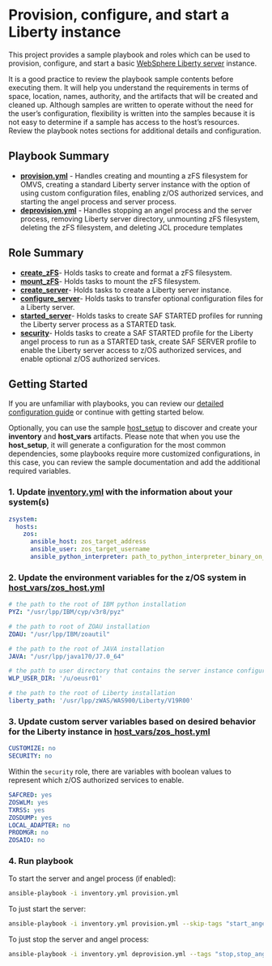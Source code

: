 # Provision, configure, and start a Liberty instance

This project provides a sample playbook and roles which can be used to provision, configure, and start a basic [WebSphere Liberty server](https://www.ibm.com/cloud/websphere-liberty) instance.

It is a good practice to review the playbook sample contents before executing
them. It will help you understand the requirements in terms of space, location,
names, authority, and the artifacts that will be created and cleaned up.
Although samples are written to operate without the need for the user’s
configuration, flexibility is written into the samples because it is not easy
to determine if a sample has access to the host’s resources. Review the
playbook notes sections for additional details and configuration.

## Playbook Summary

- [**provision.yml**](provision.yml) - Handles creating and mounting a zFS filesystem for OMVS, creating a standard Liberty server instance with the option of using custom configuration files, enabling z/OS authorized services, and starting the angel process and server process. 
- [**deprovision.yml**](roles/deprov/README.md) - Handles stopping an angel process and the server process, removing Liberty server directory, unmounting zFS filesystem, deleting the zFS filesystem, and deleting JCL procedure templates

## Role Summary

- [**create_zFS**](roles/create_zFS/README.md)- Holds tasks to create and format a zFS filesystem.
- [**mount_zFS**](roles/mount_zFS/README.md)- Holds tasks to mount the zFS filesystem.
- [**create_server**](roles/create_server/README.md)- Holds tasks to create a Liberty server instance.
- [**configure_server**](roles/configure_server/README.md)- Holds tasks to transfer optional configuration files for a Liberty server.
- [**started_server**](roles/started_server/README.md)- Holds tasks to create SAF STARTED profiles for running the Liberty server process as a STARTED task. 
- [**security**](roles/security/README.md)- Holds tasks to create a SAF STARTED profile for the Liberty angel process to run as a STARTED task, create SAF SERVER profile to enable the Liberty server access to z/OS authorized services, and enable optional z/OS authorized services.


## Getting Started

If you are unfamiliar with playbooks, you can review our
[detailed configuration guide](https://github.com/IBM/z_ansible_collections_samples/blob/master/docs/share/configuration_guide.md) or
continue with getting started below.

Optionally, you can use the sample
[host_setup](https://github.com/IBM/z_ansible_collections_samples/blob/master/zos_administration/host_setup/README.md)
to discover and create your **inventory** and **host_vars** artifacts. Please
note that when you use the **host_setup**, it will generate a configuration
for the most common dependencies, some playbooks require more customized
configurations, in this case, you can review the sample documentation and
add the additional required variables.

### 1. Update [inventory.yml](inventory.yml) with the information about your system(s)

```yaml
zsystem:
  hosts:
    zos:
      ansible_host: zos_target_address
      ansible_user: zos_target_username
      ansible_python_interpreter: path_to_python_interpreter_binary_on_zos_target
```

### 2. Update the environment variables for the z/OS system in [host_vars/zos_host.yml](host_vars/zos_host.yml)

```yaml
# the path to the root of IBM python installation
PYZ: "/usr/lpp/IBM/cyp/v3r8/pyz"

# the path to root of ZOAU installation
ZOAU: "/usr/lpp/IBM/zoautil"

# the path to the root of JAVA installation
JAVA: "/usr/lpp/java170/J7.0_64"

# the path to user directory that contains the server instance configuration
WLP_USER_DIR: '/u/oeusr01'

# the path to the root of Liberty installation
liberty_path: '/usr/lpp/zWAS/WAS900/Liberty/V19R00'
```
### 3. Update custom server variables based on desired behavior for the Liberty instance in [host_vars/zos_host.yml](host_vars/zos_host.yml)

```yaml
CUSTOMIZE: no
SECURITY: no

```
Within the `security` role, there are variables with boolean values to represent which z/OS authorized services to enable.
```yaml
SAFCRED: yes
ZOSWLM: yes
TXRSS: yes
ZOSDUMP: yes
LOCAL_ADAPTER: no
PRODMGR: no 
ZOSAIO: no
```

### 4. Run playbook

To start the server and angel process (if enabled): 
```bash
ansible-playbook -i inventory.yml provision.yml 
```

To just start the server: 
```bash
ansible-playbook -i inventory.yml provision.yml --skip-tags "start_angel" 
```

To just stop the server and angel process: 
```bash
ansible-playbook -i inventory.yml deprovision.yml --tags "stop,stop_angel" 
```
